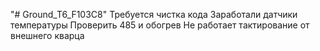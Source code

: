 "# Ground_T6_F103C8" 
Требуется чистка  кода 
Заработали датчики температуры
Проверить 485  и обогрев
Не работает тактирование от внешнего кварца
